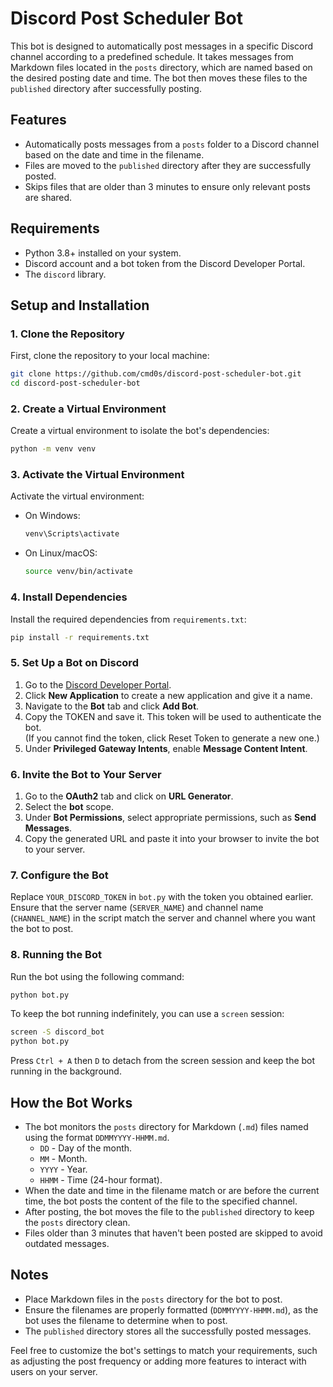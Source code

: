 # Discord Post Scheduler Bot

This bot is designed to automatically post messages in a specific Discord channel according to a predefined schedule. It takes messages from Markdown files located in the `posts` directory, which are named based on the desired posting date and time. The bot then moves these files to the `published` directory after successfully posting.

## Features
- Automatically posts messages from a `posts` folder to a Discord channel based on the date and time in the filename.
- Files are moved to the `published` directory after they are successfully posted.
- Skips files that are older than 3 minutes to ensure only relevant posts are shared.

## Requirements
- Python 3.8+ installed on your system.
- Discord account and a bot token from the Discord Developer Portal.
- The `discord` library.

## Setup and Installation

### 1. Clone the Repository
First, clone the repository to your local machine:
```sh
git clone https://github.com/cmd0s/discord-post-scheduler-bot.git
cd discord-post-scheduler-bot
```

### 2. Create a Virtual Environment
Create a virtual environment to isolate the bot's dependencies:
```sh
python -m venv venv
```

### 3. Activate the Virtual Environment
Activate the virtual environment:
- On Windows:
  ```sh
  venv\Scripts\activate
  ```
- On Linux/macOS:
  ```sh
  source venv/bin/activate
  ```

### 4. Install Dependencies
Install the required dependencies from `requirements.txt`:
```sh
pip install -r requirements.txt
```

### 5. Set Up a Bot on Discord
1. Go to the [Discord Developer Portal](https://discord.com/developers/applications).
2. Click **New Application** to create a new application and give it a name.
3. Navigate to the **Bot** tab and click **Add Bot**.
4. Copy the TOKEN and save it. This token will be used to authenticate the bot.   
   (If you cannot find the token, click Reset Token to generate a new one.)
5. Under **Privileged Gateway Intents**, enable **Message Content Intent**.

### 6. Invite the Bot to Your Server
1. Go to the **OAuth2** tab and click on **URL Generator**.
2. Select the **bot** scope.
3. Under **Bot Permissions**, select appropriate permissions, such as **Send Messages**.
4. Copy the generated URL and paste it into your browser to invite the bot to your server.

### 7. Configure the Bot
Replace `YOUR_DISCORD_TOKEN` in `bot.py` with the token you obtained earlier.
Ensure that the server name (`SERVER_NAME`) and channel name (`CHANNEL_NAME`) in the script match the server and channel where you want the bot to post.

### 8. Running the Bot
Run the bot using the following command:
```sh
python bot.py
```

To keep the bot running indefinitely, you can use a `screen` session:
```sh
screen -S discord_bot
python bot.py
```
Press `Ctrl + A` then `D` to detach from the screen session and keep the bot running in the background.

## How the Bot Works
- The bot monitors the `posts` directory for Markdown (`.md`) files named using the format `DDMMYYYY-HHMM.md`.
  - `DD` - Day of the month.
  - `MM` - Month.
  - `YYYY` - Year.
  - `HHMM` - Time (24-hour format).
- When the date and time in the filename match or are before the current time, the bot posts the content of the file to the specified channel.
- After posting, the bot moves the file to the `published` directory to keep the `posts` directory clean.
- Files older than 3 minutes that haven't been posted are skipped to avoid outdated messages.

## Notes
- Place Markdown files in the `posts` directory for the bot to post.
- Ensure the filenames are properly formatted (`DDMMYYYY-HHMM.md`), as the bot uses the filename to determine when to post.
- The `published` directory stores all the successfully posted messages.

Feel free to customize the bot's settings to match your requirements, such as adjusting the post frequency or adding more features to interact with users on your server.

